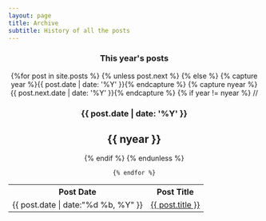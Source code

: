 ```yaml
---
layout: page
title: Archive
subtitle: History of all the posts
---
```


<style type="text/css">
  #archive{
    text-align: center !important;
  }
  table{
    table-layout: fixed;
    width: 100%;
  }
  td, th{
    text-align: center !important;
  }
</style>

<section id="archive">
  <h3>This year's posts</h3>
  <table class="table">
    <tr>
      <th>Post Date</th>
      <th>Post Title</th>
    </tr>
    {%for post in site.posts %}
    {% unless post.next %}
    {% else %}
    {% capture year %}{{ post.date | date: '%Y' }}{% endcapture %}
    {% capture nyear %}{{ post.next.date | date: '%Y' }}{% endcapture %}
    {% if year != nyear %}
    // <h3>{{ post.date | date: '%Y' }}</h3>
    <h2>{{ nyear }} </h2>
    {% endif %}
    {% endunless %}
    <tr>
      <td><time>{{ post.date | date:"%d %b, %Y" }}</time></td>
      <td><a href="{{ post.url }}">{{ post.title }}</a></td>
    </tr>

    {% endfor %}
  </table>
</section>




